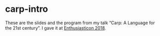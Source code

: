 # carp-intro

These are the slides and the program from my talk “Carp: A Language for the 21st
century”. I gave it at [Enthusiasticon 2018](http://enthusiasticon.de/).
